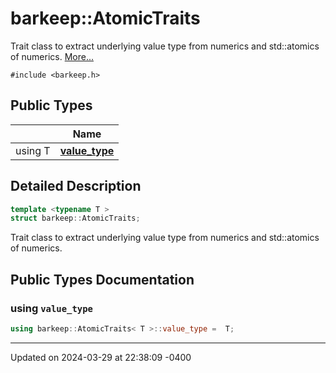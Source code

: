 # barkeep::AtomicTraits


Trait class to extract underlying value type from numerics and std::atomics of numerics.  [More...](#detailed-description)


`#include <barkeep.h>`

## Public Types

<span class="api-table">

|                | Name           |
| -------------- | -------------- |
| <span class="codey">using T </span>| <span class="codey">**[value_type](api/Classes/structbarkeep_1_1_atomic_traits.md#using-value_type)** </span> |


</span>

## Detailed Description

```cpp
template <typename T >
struct barkeep::AtomicTraits;
```

Trait class to extract underlying value type from numerics and std::atomics of numerics. 
## Public Types Documentation

### using `value_type`

```cpp
using barkeep::AtomicTraits< T >::value_type =  T;
```


-------------------------------

Updated on 2024-03-29 at 22:38:09 -0400
